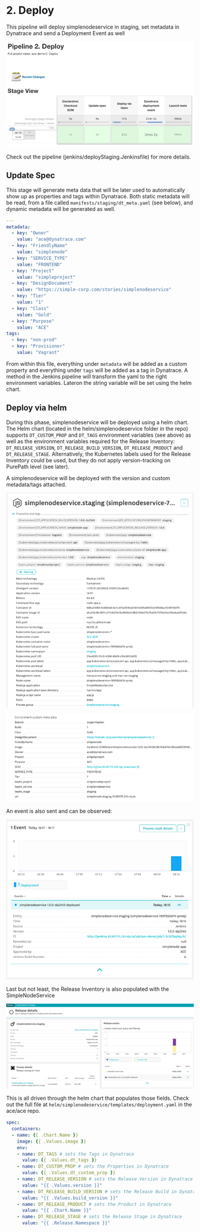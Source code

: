 # 2. Deploy
This pipeline will deploy simplenodeservice in staging, set metadata in Dynatrace and send a Deployment Event as well

![Deploy result](assets/jenkins_ace-demo_deployresult.png)

Check out the pipeline (jenkins/deployStaging.Jenkinsfile) for more details.

## Update Spec
This stage will generate meta data that will be later used to automatically show up as properties and tags within Dynatrace. Both static metadata will be read, from a file called `manifests/staging/dt_meta.yaml` (see below), and dynamic metadata will be generated as well.

```yaml
---
metadata:
  - key: "Owner"
    value: "ace@dynatrace.com"
  - key: "FriendlyName"
    value: "simplenode"
  - key: "SERVICE_TYPE"
    value: "FRONTEND"
  - key: "Project"
    value: "simpleproject"
  - key: "DesignDocument"
    value: "https://simple-corp.com/stories/simplenodeservice"
  - key: "Tier"
    value: "1"
  - key: "Class"
    value: "Gold"
  - key: "Purpose"
    value: "ACE"
tags:
  - key: "non-prod"
  - key: "Provisioner"
    value: "Vagrant"
```

From within this file, everything under `metadata` will be added as a custom property and everything under `tags` will be added as a tag in Dynatrace. A method in the Jenkins pipeline will transform the yaml to the right environment variables. Lateron the string variable will be set using the helm chart.

## Deploy via helm
During this phase, simplenodeservice will be deployed using a helm chart.
The Helm chart (located in the helm/simplenodeservice folder in the repo) supports `DT_CUSTOM_PROP` and `DT_TAGS` environment variables (see above) as well as the environment variables required for the Release Inventory: `DT_RELEASE_VERSION`, `DT_RELEASE_BUILD_VERSION`, `DT_RELEASE_PRODUCT` and `DT_RELEASE_STAGE`. Alternatively, the Kubernetes labels used for the Release Inventory could be used, but they do not apply version-tracking on PurePath level (see later).

A simplenodeservice will be deployed with the version and custom metadata/tags attached.

![SimpleNodeService Process Details](assets/jenkins_ace-demo_snsprop1.png)

![SimpleNodeService Process Details](assets/jenkins_ace-demo_snsprop2.png)

An event is also sent and can be observed:

![SimpleNodeService Process Details](assets/jenkins_ace-demo_snsevent.png)

Last but not least, the Release Inventory is also populated with the SimpleNodeService

![Release Inventory](assets/jenkins_ace-demo_snsrelease.png)

This is all driven through the helm chart that populates those fields.
Check out the full file at `helm/simplenodeservice/templates/deployment.yaml` in the ace/ace repo.

```yaml
spec:
  containers:
  - name: {{ .Chart.Name }}
    image: {{ .Values.image }}
    env:
    - name: DT_TAGS # sets the Tags in Dynatrace
      value: {{ .Values.dt_tags }}
    - name: DT_CUSTOM_PROP # sets the Properties in Dynatrace
      value: {{ .Values.dt_custom_prop }}
    - name: DT_RELEASE_VERSION # sets the Release Version in Dynatrace
      value: "{{ .Values.version }}"
    - name: DT_RELEASE_BUILD_VERSION # sets the Release Build in Dynatrace
      value: "{{ .Values.build_version }}"
    - name: DT_RELEASE_PRODUCT # sets the Product in Dynatrace
      value: "{{ .Chart.Name }}"
    - name: DT_RELEASE_STAGE # sets the Release Stage in Dynatrace
      value: "{{ .Release.Namespace }}"
```